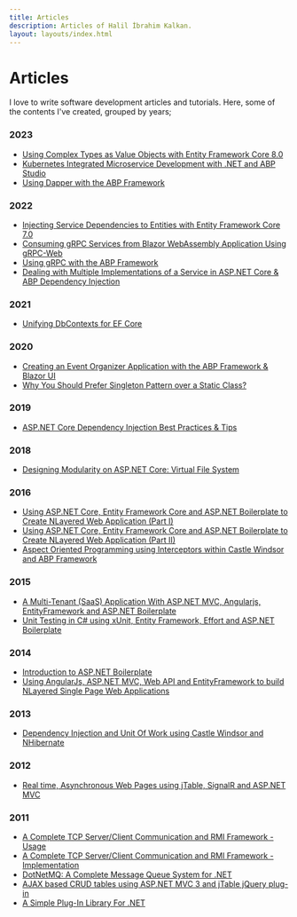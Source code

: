 ```yaml
---
title: Articles
description: Articles of Halil İbrahim Kalkan.
layout: layouts/index.html
---
```

<h1 class="display-4">Articles</h1>

<p class="lead">
I love to write software development articles and tutorials. Here, some of the contents I've created, grouped by years;
</p>

### 2023

* [Using Complex Types as Value Objects with Entity Framework Core 8.0](https://abp.io/community/articles/using-complex-types-as-value-objects-with-entity-framework-core-8.0-fs0ynz6e)
* [Kubernetes Integrated Microservice Development with .NET and ABP Studio](https://community.abp.io/posts/kubernetes-integrated-microservice-development-with-.net-and-abp-studio-h11utnq8)
* [Using Dapper with the ABP Framework](https://community.abp.io/posts/using-dapper-with-the-abp-framework-shp74p2l)

### 2022

* [Injecting Service Dependencies to Entities with Entity Framework Core 7.0](https://community.abp.io/posts/injecting-service-dependencies-to-entities-with-entity-framework-core-7.0-db6vdh4s)
* [Consuming gRPC Services from Blazor WebAssembly Application Using gRPC-Web](https://community.abp.io/posts/consuming-grpc-services-from-blazor-webassembly-application-using-grpcweb-dqjry3rv)
* [Using gRPC with the ABP Framework](https://community.abp.io/posts/using-grpc-with-the-abp-framework-2dgaxzw3)
* [Dealing with Multiple Implementations of a Service in ASP.NET Core & ABP Dependency Injection](https://community.abp.io/posts/dealing-with-multiple-implementations-of-a-service-in-asp.net-core-abp-dependency-injection-ysfp4ho2)

### 2021

* [Unifying DbContexts for EF Core](https://community.abp.io/posts/unifying-dbcontexts-for-ef-core-removing-the-ef-core-migrations-project-nsyhrtna)

### 2020

* [Creating an Event Organizer Application with the ABP Framework & Blazor UI](https://community.abp.io/articles/creating-an-event-organizer-application-with-the-blazor-ui-wbe0sf2z)
* [Why You Should Prefer Singleton Pattern over a Static Class?](https://medium.com/volosoft/why-you-should-prefer-singleton-pattern-over-a-static-class-a37731edb34f)

### 2019

* [ASP.NET Core Dependency Injection Best Practices & Tips](https://medium.com/volosoft/asp-net-core-dependency-injection-best-practices-tips-tricks-c6e9c67f9d96)

### 2018

* [Designing Modularity on ASP.NET Core: Virtual File System](https://medium.com/volosoft/designing-modularity-on-asp-net-core-virtual-file-system-2dd2cc2078bd)

### 2016

* [Using ASP.NET Core, Entity Framework Core and ASP.NET Boilerplate to Create NLayered Web Application (Part I)](https://www.codeproject.com/Articles/1115763/Using-ASP-NET-Core-Entity-Framework-Core-and-ASP-N)
* [Using ASP.NET Core, Entity Framework Core and ASP.NET Boilerplate to Create NLayered Web Application (Part II)](https://www.codeproject.com/Articles/1117216/Using-ASP-NET-Core-Entity-Framework-Core-and-ASP)
* [Aspect Oriented Programming using Interceptors within Castle Windsor and ABP Framework](https://www.codeproject.com/Articles/1080517/Aspect-Oriented-Programming-using-Interceptors-wit)

### 2015

* [A Multi-Tenant (SaaS) Application With ASP.NET MVC, Angularjs, EntityFramework and ASP.NET Boilerplate](https://www.codeproject.com/Articles/1043326/A-Multi-Tenant-SaaS-Application-With-ASP-NET-MVC-A)
* [Unit Testing in C# using xUnit, Entity Framework, Effort and ASP.NET Boilerplate](https://www.codeproject.com/Articles/871786/Unit-Testing-in-Csharp-using-xUnit-Entity-Framewor)

### 2014

* [Introduction to ASP.NET Boilerplate](https://www.codeproject.com/Articles/768664/Introduction-to-ASP-NET-Boilerplate)
* [Using AngularJs, ASP.NET MVC, Web API and EntityFramework to build NLayered Single Page Web Applications](https://www.codeproject.com/Articles/791740/Using-AngularJs-ASP-NET-MVC-Web-API-and-EntityFram)

### 2013

* [Dependency Injection and Unit Of Work using Castle Windsor and NHibernate](https://www.codeproject.com/Articles/543810/Dependency-Injection-and-Unit-Of-Work-using-Castle)

### 2012

* [Real time, Asynchronous Web Pages using jTable, SignalR and ASP.NET MVC](https://www.codeproject.com/Articles/315938/Real-time-Asynchronous-Web-Pages-using-jTable-Sign)

### 2011

* [A Complete TCP Server/Client Communication and RMI Framework - Usage](https://www.codeproject.com/Articles/153938/TCP-Server-Client-Communication-Usage)
* [A Complete TCP Server/Client Communication and RMI Framework - Implementation](https://www.codeproject.com/Articles/155282/TCP-Server-Client-Communication-Implementation)
* [DotNetMQ: A Complete Message Queue System for .NET](https://www.codeproject.com/Articles/193611/DotNetMQ-A-Complete-Message-Queue-System-for-NET)
* [AJAX based CRUD tables using ASP.NET MVC 3 and jTable jQuery plug-in](https://www.codeproject.com/Articles/277576/AJAX-based-CRUD-tables-using-ASP-NET-MVC-3-and-jTa)
* [A Simple Plug-In Library For .NET](https://www.codeproject.com/Articles/182970/A-Simple-Plug-In-Library-For-NET)